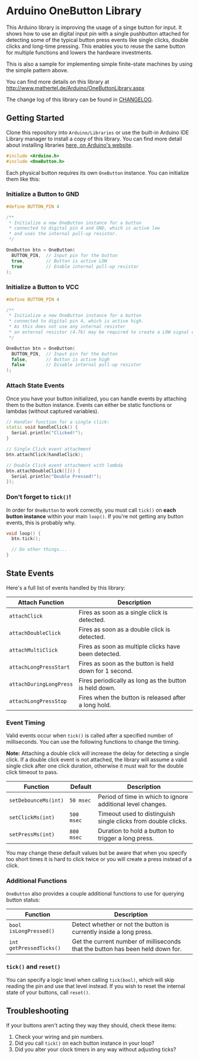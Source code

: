# Arduino OneButton Library

This Arduino library is improving the usage of a singe button for input.
It shows how to use an digital input pin with a single pushbutton attached
for detecting some of the typical button press events like single clicks, double clicks and long-time pressing.
This enables you to reuse the same button for multiple functions and lowers the hardware investments.

This is also a sample for implementing simple finite-state machines by using the simple pattern above. 

You can find more details on this library at
http://www.mathertel.de/Arduino/OneButtonLibrary.aspx

The change log of this library can be found in [CHANGELOG](CHANGELOG.md).


## Getting Started

Clone this repository into `Arduino/Libraries` or use the built-in Arduino IDE Library manager to install
a copy of this library. You can find more detail about installing libraries 
[here, on Arduino's website](https://www.arduino.cc/en/guide/libraries).

```CPP
#include <Arduino.h>
#include <OneButton.h>
```

Each physical button requires its own `OneButton` instance. You can initialize them like this:


### Initialize a Button to GND

```CPP
#define BUTTON_PIN 4

/**
 * Initialize a new OneButton instance for a button
 * connected to digital pin 4 and GND, which is active low
 * and uses the internal pull-up resistor.
 */

OneButton btn = OneButton(
  BUTTON_PIN,  // Input pin for the button
  true,        // Button is active LOW
  true         // Enable internal pull-up resistor
);
```


### Initialize a Button to VCC

```CPP
#define BUTTON_PIN 4

/**
 * Initialize a new OneButton instance for a button
 * connected to digital pin 4, which is active high.
 * As this does not use any internal resistor
 * an external resistor (4.7k) may be required to create a LOW signal when the button is not pressed.
 */

OneButton btn = OneButton(
  BUTTON_PIN,  // Input pin for the button
  false,       // Button is active high
  false        // Disable internal pull-up resistor
);
```


### Attach State Events

Once you have your button initialized, you can handle events by attaching them to the button
instance. Events can either be static functions or lambdas (without captured variables).

```CPP
// Handler function for a single click:
static void handleClick() {
  Serial.println("Clicked!");
}

// Single Click event attachment
btn.attachClick(handleClick);

// Double Click event attachment with lambda
btn.attachDoubleClick([]() {
  Serial.println("Double Pressed!");
});
```


### Don't forget to `tick()`!

In order for `OneButton` to work correctly, you must call `tick()` on __each button instance__
within your main `loop()`. If you're not getting any button events, this is probably why.

```CPP
void loop() {
  btn.tick();

  // Do other things...
}
```


## State Events

Here's a full list of events handled by this library:

| Attach Function         | Description                                            |
| ----------------------- | ------------------------------------------------------ |
| `attachClick`           | Fires as soon as a single click is detected.           |
| `attachDoubleClick`     | Fires as soon as a double click is detected.           |
| `attachMultiClick`      | Fires as soon as multiple clicks have been detected.   |
| `attachLongPressStart`  | Fires as soon as the button is held down for 1 second. |
| `attachDuringLongPress` | Fires periodically as long as the button is held down. |
| `attachLongPressStop`   | Fires when the button is released after a long hold.   |


### Event Timing

Valid events occur when `tick()` is called after a specified number of milliseconds. You can use
the following functions to change the timing.

**Note:** Attaching a double click will increase the delay for detecting a single click. If a double
click event is not attached, the library will assume a valid single click after one click duration,
otherwise it must wait for the double click timeout to pass.

| Function                | Default    | Description                                                   |
| ----------------------- | ---------- | ------------------------------------------------------------- |
| `setDebounceMs(int)`    | `50 msec`  | Period of time in which to ignore additional level changes.   |
| `setClickMs(int)`       | `500 msec` | Timeout used to distinguish single clicks from double clicks. |
| `setPressMs(int)`       | `800 msec` | Duration to hold a button to trigger a long press.            |

You may change these default values but be aware that when you specify too short times
it is hard to click twice or you will create a press instead of a click.


### Additional Functions

`OneButton` also provides a couple additional functions to use for querying button status:

| Function                | Description                                                                    |
| ----------------------- | ------------------------------------------------------------------------------ |
| `bool isLongPressed()`  | Detect whether or not the button is currently inside a long press.             |
| `int getPressedTicks()` | Get the current number of milliseconds that the button has been held down for. |


### `tick()` and `reset()`

You can specify a logic level when calling `tick(bool)`, which will skip reading the pin and use
that level instead. If you wish to reset the internal state of your buttons, call `reset()`.


## Troubleshooting

If your buttons aren't acting they way they should, check these items:

1. Check your wiring and pin numbers.
2. Did you call `tick()` on each button instance in your loop?
3. Did you alter your clock timers in any way without adjusting ticks?
   